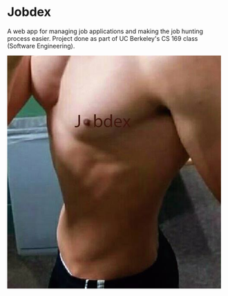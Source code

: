 Jobdex
==========

A web app for managing job applications and making the job hunting process easier. Project done as part of UC Berkeley's CS 169 class (Software Engineering).

![Paul's Nip](/paul.jpg)

